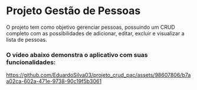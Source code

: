 # Projeto Gestão de Pessoas

O projeto tem como objetivo gerenciar pessoas, possuindo um CRUD completo com as possibilidades de adicionar, editar, excluir e visualizar a lista de pessoas.

### O vídeo abaixo demonstra o aplicativo com suas funcionalidades:

https://github.com/EduardoSilva03/projeto_crud_pac/assets/98607806/b7aa02ca-602a-471e-9738-90c19f5b3061

